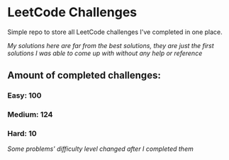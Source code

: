 
# LeetCode Challenges

Simple repo to store all LeetCode challenges I've completed in one place.

<i>My solutions here are far from the best solutions, they are just the first solutions I was able to come up with without any help or reference</i>

## Amount of completed challenges:

### Easy: 100

### Medium: 124

### Hard: 10

<i>Some problems' difficulty level changed after I completed them</i>
